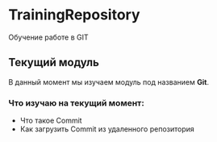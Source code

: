# TrainingRepository
Обучение работе в GIT

## Текущий модуль
В данный момент мы изучаем модуль под названием **Git**.


### Что изучаю на текущий момент:
* Что такое Commit
* Как загрузить Commit из удаленного репозитория
